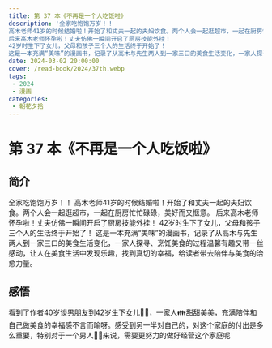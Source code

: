 ```yaml
---
title: 第 37 本《不再是一个人吃饭啦》
description: '全家吃饱饱万岁！！
高木老师41岁的时候结婚啦！开始了和丈夫一起的夫妇饮食。两个人会一起逛超市，一起在厨房忙忙碌碌，美好而又惬意。
后来高木老师怀孕啦！丈夫仿佛一瞬间开启了厨房技能外挂！
42岁时生下了女儿，父母和孩子三个人的生活终于开始了！
这是一本充满“美味”的漫画书，记录了从高木与先生两人到一家三口的美食生活变化，一家人探寻、烹饪美食的过程温馨有趣又带一丝感动，让人在美食生活中发现乐趣，找到真切的幸福，给读者带去陪伴与美食的治愈力量。'
date: 2024-03-02 20:00:00
cover: /read-book/2024/37th.webp
tags:
 - 2024
 - 漫画
categories:
 - 朝花夕拾
---
```


# 第 37 本《不再是一个人吃饭啦》

## 简介
全家吃饱饱万岁！！
高木老师41岁的时候结婚啦！开始了和丈夫一起的夫妇饮食。两个人会一起逛超市，一起在厨房忙忙碌碌，美好而又惬意。
后来高木老师怀孕啦！丈夫仿佛一瞬间开启了厨房技能外挂！
42岁时生下了女儿，父母和孩子三个人的生活终于开始了！
这是一本充满“美味”的漫画书，记录了从高木与先生两人到一家三口的美食生活变化，一家人探寻、烹饪美食的过程温馨有趣又带一丝感动，让人在美食生活中发现乐趣，找到真切的幸福，给读者带去陪伴与美食的治愈力量。

## 感悟
看到了作者40岁谈男朋友到42岁生下女儿👧🏻，一家人👪甜甜美美，充满陪伴和自己做美食的幸福感不言而喻呀。感受到另一半对自己的，对这个家庭的付出是多么重要，特别对于一个男人👨🏻来说，需要更努力的做好经营这个家庭呢
